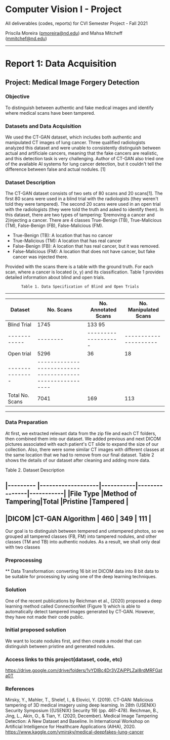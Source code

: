# Computer Vision I - Project

All deliverables (codes, reports) for CVI Semester Project - Fall 2021

Priscila Moreira (pmoreira@nd.edu) and Mahsa Mitcheff (mmitchef@nd.edu)


_________________________________________________________________________

# Report 1: Data Acquisition

## Project: Medical Image Forgery  Detection


### Objective
To distinguish between authentic and fake medical images and identify where medical scans have been tampered. 


### Datasets and Data Acquisition
We used the CT-GAN dataset, which includes both authentic and manipulated CT images of lung cancer. Three qualified radiologists analyzed this dataset and were unable to consistently distinguish between actual and artificiale cancers, meaning that the fake cancers are realistic, and this detection task is very challenging. Author of CT-GAN also tried one of the available AI systems for lung cancer detection, but it couldn't tell the difference between false and actual nodules. [1]

### Dataset Description
The CT-GAN dataset consists of two sets of 80 scans and 20 scans[1]. The first 80 scans were used in a blind trial with the radiologists (they weren't told they were tampered). The second 20 scans were used in an open trial with the radiologists (they were told the truth and asked to identify them). In this dataset, there are two types of tampering: 1)removing a cancer and 2)injecting a cancer. There are 4 classes True-Benign (TB), True-Malicious (TM), False-Benign (FB), False-Malicious (FM). 
- True-Benign (TB): A location that has no cancer
- True-Malicious (TM): A location that has real cancer
- False-Benign (FB): A location that has real cancer, but it was removed.
- False-Malicious (FM): A location that does not have cancer, but fake cancer was injected there.

Provided with the scans there is a table with the ground truth. For each scan, where a cancer is located (x, y) and its classification. Table 1 provides detailed information about blind and open trials.


           Table 1. Data Specification of Blind and Open Trials 
-------------------------------------------------------------------------
| Dataset       |No. Scans | No. Annotated Scans | No. Manipulated Scans |
| ------------  | ---------| ------------------- | --------------------- |
| Blind Trial   |   1745   |        133                     95           |
| ------------  | -------- | ------------------- | --------------------- |
| Open trial    |   5296   |         36          |           18          | 
--------------- |--------------------------------------------------------|
|Total No. Scans|   7041   |        169          |           113         |
--------------------------------------------------------------------------


### Data Preparation
At first, we extracted relevant data from the zip file and each CT folders, then combined them into our dataset. We added previous and next DICOM pictures associated with each patient's CT slide to expand the size of our collection. Also, there were some similar CT images with different classes at the same location that we had to remove from our final dataset. Table 2 shows the details of our dataset after cleaning and adding more data.

Table 2. Dataset Description

|--------- |-------------------|-----------|---------------|-----------|
|File Type |Method of Tampering|Total      |Pristine       |Tampered   |
-----------------------------------------------------------------------
|DICOM     |CT-GAN Algorithm   |   460     |   349         | 111       |
-----------------------------------------------------------------------


Our goal is to distinguish between tempered and untempered photos, so we grouped all tampered classes (FB, FM) into tampered nodules, and other classes (TM and TB) into authentic nodules. As a result, we shall only deal with two classes

### Preprocessing
** Data Transformation: converting 16 bit int DICOM data into 8 bit data to be suitable for processing by using one of the deep learning techniques.

### Solution
One of the recent publications by Reichman et al., (2020) proposed a deep learning method called ConnectionNet (Figure 1) which is able to automatically detect tampered images generated by CT-GAN. However, they have not made their code public.


### Initial proposed solution
We want to locate nodules first, and then create a model that can distinguish between pristine and generated nodules.

### Access links to this project(dataset, code, etc)
https://drive.google.com/drive/folders/1vYDlBc4Dr3VZAjPPLZaI8rdMRFGata0T


### References
Mirsky, Y., Mahler, T., Shelef, I., & Elovici, Y. (2019). CT-GAN: Malicious tampering of 3D medical imagery using deep learning. In 28th {USENIX} Security Symposium ({USENIX} Security 19) (pp. 461-478).
Reichman, B., Jing, L., Akin, O., & Tian, Y. (2020, December). Medical Image Tampering Detection: A New Dataset and Baseline. In International Workshop on Artificial Intelligence for Healthcare Applications (AIHA), 2020.
https://www.kaggle.com/ymirsky/medical-deepfakes-lung-cancer
